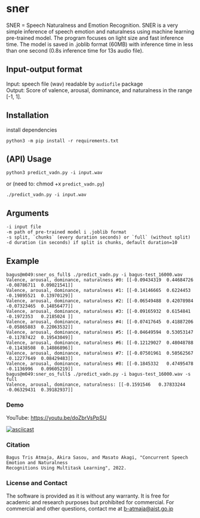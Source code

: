 # sner
SNER = Speech Naturalness and Emotion Recognition. SNER is a very simple inference of speech emotion and naturalness using machine learning pre-trained model. The program focuses on light size and fast inference time. The model is saved in .joblib format (60MB) with inference time in less than one second (0.8s inference time for 13s audio file).    

## Input-output format 
Input: speech file (wav) readable by `audiofile` package   
Output: Score of valence, arousal, dominance, and naturalness in the range [-1, 1].  


## Installation
install dependencies

    python3 -m pip install -r requirements.txt
    
    
## (API) Usage
    python3 predict_vadn.py -i input.wav
    
or (need to: chmod +x `predict_vadn.py`)

    ./predict_vadn.py -i input.wav
   
## Arguments

```
-i input file
-m path of pre-trained model i .joblib format
-s split, `chunks` (every duration seconds) or `full` (without split)
-d duration (in seconds) if split is chunks, default duration=10  
```

## Example
```
bagus@m049:sner_os_full$ ./predict_vadn.py -i bagus-test_16000.wav 
Valence, arousal, dominance, naturalness #0: [[-0.09434319  0.44684726 -0.08786711  0.09021541]]
Valence, arousal, dominance, naturalness #1: [[-0.14146665  0.6224453  -0.19895521  0.13970129]]
Valence, arousal, dominance, naturalness #2: [[-0.06549488  0.42078984 -0.07323465  0.14856477]]
Valence, arousal, dominance, naturalness #3: [[-0.09165932  0.6154841  -0.1972353   0.2185024 ]]
Valence, arousal, dominance, naturalness #4: [[-0.07417645  0.41887206 -0.05865883  0.22063532]]
Valence, arousal, dominance, naturalness #5: [[-0.04649594  0.53053147 -0.11787422  0.19543049]]
Valence, arousal, dominance, naturalness #6: [[-0.12129027  0.48048788 -0.11438508  0.14086896]]
Valence, arousal, dominance, naturalness #7: [[-0.07501961  0.50562567 -0.12277649  0.08429483]]
Valence, arousal, dominance, naturalness #8: [[-0.1845332   0.47495478 -0.1136996   0.09605219]]
bagus@m049:sner_os_full$ ./predict_vadn.py -i bagus-test_16000.wav -s full
Valence, arousal, dominance, naturalness: [[-0.1591546   0.37833244 -0.06329431  0.39182937]]
```

### Demo
YouTube:  https://youtu.be/doZbrVsPpSU  

[![asciicast](https://asciinema.org/a/472390.svg)](https://asciinema.org/a/472390)


### Citation

```
Bagus Tris Atmaja, Akira Sasou, and Masato Akagi, "Concurrent Speech Emotion and Naturalness 
Recognitions Using Multitask Learning", 2022.
```

### License and Contact
The software is provided as it is without any warranty. It is free for academic
and research purposes but prohibited for commercial. For commercial and other
questions, contact me at b-atmaja@aist.go.jp 